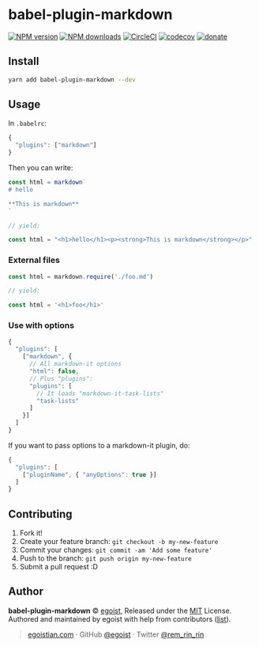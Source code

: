 # babel-plugin-markdown

[![NPM version](https://img.shields.io/npm/v/babel-plugin-markdown.svg?style=flat)](https://npmjs.com/package/babel-plugin-markdown) [![NPM downloads](https://img.shields.io/npm/dm/babel-plugin-markdown.svg?style=flat)](https://npmjs.com/package/babel-plugin-markdown) [![CircleCI](https://circleci.com/gh/egoist/babel-plugin-markdown/tree/master.svg?style=shield)](https://circleci.com/gh/egoist/babel-plugin-markdown/tree/master)  [![codecov](https://codecov.io/gh/egoist/babel-plugin-markdown/branch/master/graph/badge.svg)](https://codecov.io/gh/egoist/babel-plugin-markdown)
 [![donate](https://img.shields.io/badge/$-donate-ff69b4.svg?maxAge=2592000&style=flat)](https://github.com/egoist/donate)

## Install

```bash
yarn add babel-plugin-markdown --dev
```

## Usage

In `.babelrc`:

```js
{
  "plugins": ["markdown"]
}
```

Then you can write:

```js
const html = markdown`
# hello

**This is markdown**
`

// yield:

const html = "<h1>hello</h1><p><strong>This is markdown</strong></p>"
```

### External files

```js
const html = markdown.require('./foo.md')

// yield:

const html = '<h1>foo</h1>'
```

### Use with options

```js
{
  "plugins": [
    ["markdown", {
      // All markdown-it options
      "html": false,
      // Plus "plugins":
      "plugins": [
        // It loads "markdown-it-task-lists"
        "task-lists"
      ]
    }]
  ]
}
```

If you want to pass options to a markdown-it plugin, do:

```js
{
  "plugins": [
    ["pluginName", { "anyOptions": true }]
  ]
}
```

## Contributing

1. Fork it!
2. Create your feature branch: `git checkout -b my-new-feature`
3. Commit your changes: `git commit -am 'Add some feature'`
4. Push to the branch: `git push origin my-new-feature`
5. Submit a pull request :D


## Author

**babel-plugin-markdown** © [egoist](https://github.com/egoist), Released under the [MIT](./LICENSE) License.<br>
Authored and maintained by egoist with help from contributors ([list](https://github.com/egoist/babel-plugin-markdown/contributors)).

> [egoistian.com](https://egoistian.com) · GitHub [@egoist](https://github.com/egoist) · Twitter [@rem_rin_rin](https://twitter.com/rem_rin_rin)
